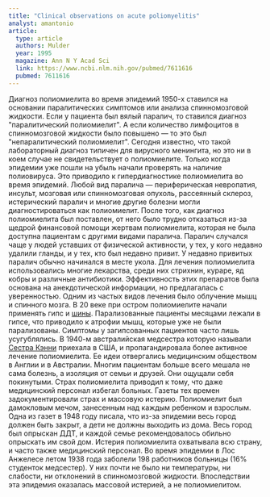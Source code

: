 ```yaml
---
title: "Clinical observations on acute poliomyelitis"
analyst: amantonio
article:
  type: article
  authors: Mulder
  year: 1995
  magazine: Ann N Y Acad Sci
  link: https://www.ncbi.nlm.nih.gov/pubmed/7611616
  pubmed: 7611616
---
```


Диагноз полиомиелита во время эпидемий 1950-х ставился на основании паралитических симптомов или анализа спинномозговой жидкости. Если у пациента был вялый паралич, то ставился диагноз "паралитический полиомиелит". А если количество лимфоцитов в спинномозговой жидкости было повышено — то это был "непаралитический полиомиелит". Сегодня известно, что такой лабораторный диагноз типичен для вирусного менингита, но это ни в коем случае не свидетельствует о полиомиелите. Только когда эпидемии уже пошли на убыль начали проверять на наличие полиовируса. Это приводило к гипердиагностике полиомиелита во время эпидемий. Любой вид паралича — периферическая невропатия, инсульт, мозговая или спинномозговая опухоль, рассеянный склероз, истерический паралич и многие другие болезни могли диагностироваться как полиомиелит. После того, как диагноз полиомиелита был поставлен, от него было трудно отказаться из-за щедрой финансовой помощи жертвам полиомиелита, которая не была доступна пациентам с другими видами паралича.
Паралич случался чаще у людей уставших от физической активности, у тех, у кого недавно удалили гланды, и у тех, кто был недавно привит. У недавно привитых паралич обычно начинался в месте укола.
Для лечения полиомиелита использовались многие лекарства, среди них стрихнин, кураре, яд кобры и различные антибиотики. Эффективность этих препаратов была основана на анекдотической информации, но предлагалась с уверенностью. Одним из частых видов лечения было облучение мышц и спинного мозга.
В 20 веке при остром полиомиелите начали применять гипс и [шины](https://ru.wikipedia.org/wiki/Шина_(медицина)). Парализованные пациенты месяцами лежали в гипсе, что приводило к атрофии мышц, которые уже не были парализованы. Симптомы у загипсованных пациентов часто лишь усугублялись.
В 1940-м австралийская медсестра которую называли [Сестра Кэнни](https://en.wikipedia.org/wiki/Elizabeth_Kenny) приехала в США, и пропагандировала более активное лечение полиомиелита. Ее идеи отвергались медицинским обществом в Англии и в Австралии.
Многим пациентам больше всего мешала не сама болезнь, а изоляция от семьи и друзей. Они ощущали себя покинутыми. Страх полиомиелита приводил к тому, что даже медицинский персонал избегал больных.
Газеты тех времен задокументировали страх и массовую истерию. Полиомиелит был дамокловым мечом, занесенным над каждым ребенком и взрослым. Одна из газет в 1948 году писала, что из-за эпидемии весь город должен быть закрыт, а дети не должны выходить из дома. Весь город был опрыскан ДДТ, и каждой семье рекомендовалось обильно опрыскать им свой дом.
Истерия полиомиелита охватывала всю страну, и часто также медицинский персонал. Во время эпидемии в Лос Анжелесе летом 1938 года заболели 198 работников больницы (16% студенток медсестер). У них почти не было ни температуры, ни слабости, ни отклонений в спинномозговой жидкости. Впоследствии эта эпидемия оказалась массовой истерией, а не полиомиелитом.
